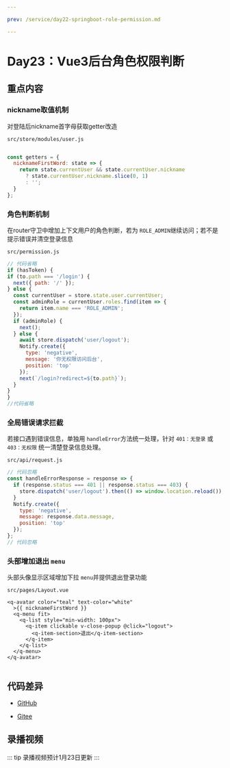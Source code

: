 ```yaml
---

prev: /service/day22-springboot-role-permission.md

---
```

# Day23：Vue3后台角色权限判断


## 重点内容

### nickname取值机制

对登陆后nickname首字母获取getter改造

`src/store/modules/user.js`

```javascript

const getters = {
  nicknameFirstWord: state => {
    return state.currentUser && state.currentUser.nickname
      ? state.currentUser.nickname.slice(0, 1)
      : '';
  }
};

```

### 角色判断机制

在router守卫中增加上下文用户的角色判断，若为 `ROLE_ADMIN`继续访问；若不是提示错误并清空登录信息

`src/permission.js`

```javascript
// 代码省略
if (hasToken) {
if (to.path === '/login') {
  next({ path: '/' });
} else {
  const currentUser = store.state.user.currentUser;
  const adminRole = currentUser.roles.find(item => {
    return item.name === 'ROLE_ADMIN';
  });
  if (adminRole) {
    next();
  } else {
    await store.dispatch('user/logout');
    Notify.create({
      type: 'negative',
      message: '你无权限访问后台',
      position: 'top'
    });
    next(`/login?redirect=${to.path}`);
  }
}
} 
//代码省略
```

### 全局错误请求拦截

若接口遇到错误信息，单独用 `handleError`方法统一处理，针对 `401：无登录` 或 `403：无权限` 统一清楚登录信息处理。

`src/api/request.js`

```javascript
// 代码忽略
const handleErrorResponse = response => {
  if (response.status === 401 || response.status === 403) {
    store.dispatch('user/logout').then(() => window.location.reload());
  }
  Notify.create({
    type: 'negative',
    message: response.data.message,
    position: 'top'
  });
};
// 代码忽略
```

### 头部增加退出 `menu`

头部头像显示区域增加下拉 `menu`并提供退出登录功能

`src/pages/Layout.vue`

```vue
<q-avatar color="teal" text-color="white"
  >{{ nicknameFirstWord }}
  <q-menu fit>
    <q-list style="min-width: 100px">
      <q-item clickable v-close-popup @click="logout">
        <q-item-section>退出</q-item-section>
      </q-item>
    </q-list>
  </q-menu>
</q-avatar>


```

## 代码差异

* [GitHub](https://github.com/programmer-yili/yili-music-admin/commit/4328926389a475113168b63d8d992b72d0b45b95)


* [Gitee](https://gitee.com/programmer-yili/yili-music-admin/commit/4328926389a475113168b63d8d992b72d0b45b95)



## 录播视频

::: tip
录播视频预计1月23日更新
:::







